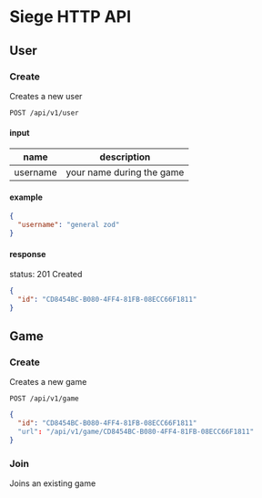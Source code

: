 # Siege HTTP API

## User

### Create

Creates a new user

```
POST /api/v1/user
```

#### input

name | description
---|---
username | your name during the game


#### example

```json
{
  "username": "general zod"
}
```

#### response

status: 201 Created

```json
{
  "id": "CD8454BC-B080-4FF4-81FB-08ECC66F1811"
}
```

## Game

### Create

Creates a new game

```
POST /api/v1/game
```

```json
{
  "id": "CD8454BC-B080-4FF4-81FB-08ECC66F1811"
  "url": "/api/v1/game/CD8454BC-B080-4FF4-81FB-08ECC66F1811"
}
```

### Join

Joins an existing game
